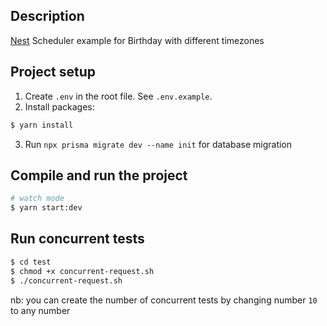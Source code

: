 ## Description

[Nest](https://github.com/nestjs/nest) Scheduler example for Birthday with different timezones

## Project setup

1. Create `.env` in the root file. See `.env.example`.
2. Install packages:

```bash
$ yarn install
```

3. Run `npx prisma migrate dev --name init` for database migration

## Compile and run the project

```bash
# watch mode
$ yarn start:dev
```

## Run concurrent tests

```bash
$ cd test
$ chmod +x concurrent-request.sh
$ ./concurrent-request.sh
```

nb: you can create the number of concurrent tests by changing number `10` to any number
